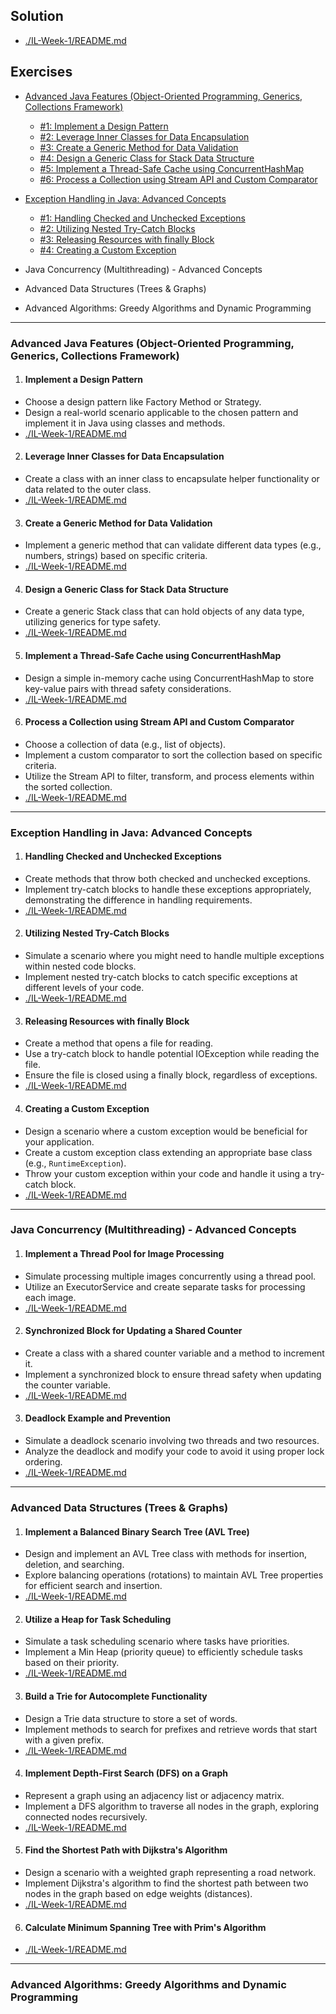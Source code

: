 ## Solution
- [./IL-Week-1/README.md](./IL-Week-1/README.md)

## Exercises
* [Advanced Java Features (Object-Oriented Programming, Generics, Collections Framework)](#advanced-java-features-object-oriented-programming-generics-collections-framework)

   - [#1: Implement a Design Pattern](#implement-a-design-pattern)
   - [#2: Leverage Inner Classes for Data Encapsulation](#leverage-inner-classes-for-data-encapsulation)
   - [#3: Create a Generic Method for Data Validation](#create-a-generic-method-for-data-validation)
   - [#4: Design a Generic Class for Stack Data Structure](#design-a-generic-class-for-stack-data-structure)
   - [#5: Implement a Thread-Safe Cache using ConcurrentHashMap](#implement-a-thread-safe-cache-using-concurrenthashmap)
   - [#6:  Process a Collection using Stream API and Custom Comparator](#process-a-collection-using-stream-api-and-custom-comparator)

* [Exception Handling in Java: Advanced Concepts](#exception-handling-in-java-advanced-concepts)

   - [#1: Handling Checked and Unchecked Exceptions](#handling-checked-and-unchecked-exceptions)
   - [#2: Utilizing Nested Try-Catch Blocks](#utilizing-nested-try-catch-blocks)
   - [#3: Releasing Resources with finally Block](#releasing-resources-with-finally-block)
   - [#4: Creating a Custom Exception](#creating-a-custom-exception)


* Java Concurrency (Multithreading) - Advanced Concepts

* Advanced Data Structures (Trees & Graphs)
* Advanced Algorithms: Greedy Algorithms and Dynamic Programming

---

### Advanced Java Features (Object-Oriented Programming, Generics, Collections Framework)

1. #### Implement a Design Pattern
- Choose a design pattern like Factory Method or Strategy.
- Design a real-world scenario applicable to the chosen pattern and implement it in Java using classes and methods.
- [./IL-Week-1/README.md](./IL-Week-1/README.md)

2. #### Leverage Inner Classes for Data Encapsulation
- Create a class with an inner class to encapsulate helper functionality or data related to the outer class.
- [./IL-Week-1/README.md](./IL-Week-1/README.md)


3. #### Create a Generic Method for Data Validation
- Implement a generic method that can validate different data types (e.g., numbers, strings) based on specific criteria.
- [./IL-Week-1/README.md](./IL-Week-1/README.md)


4. #### Design a Generic Class for Stack Data Structure
- Create a generic Stack class that can hold objects of any data type, utilizing generics for type safety.
- [./IL-Week-1/README.md](./IL-Week-1/README.md)

5. #### Implement a Thread-Safe Cache using ConcurrentHashMap
- Design a simple in-memory cache using ConcurrentHashMap to store key-value pairs with thread safety considerations.
- [./IL-Week-1/README.md](./IL-Week-1/README.md)

6. #### Process a Collection using Stream API and Custom Comparator
- Choose a collection of data (e.g., list of objects).
- Implement a custom comparator to sort the collection based on specific criteria.
- Utilize the Stream API to filter, transform, and process elements within the sorted collection.
- [./IL-Week-1/README.md](./IL-Week-1/README.md)

---

### Exception Handling in Java: Advanced Concepts

1. #### Handling Checked and Unchecked Exceptions
- Create methods that throw both checked and unchecked exceptions.
- Implement try-catch blocks to handle these exceptions appropriately, demonstrating the difference in handling requirements.
- [./IL-Week-1/README.md](./IL-Week-1/README.md)

2. #### Utilizing Nested Try-Catch Blocks
- Simulate a scenario where you might need to handle multiple exceptions within nested code blocks.
- Implement nested try-catch blocks to catch specific exceptions at different levels of your code.
- [./IL-Week-1/README.md](./IL-Week-1/README.md)

3. #### Releasing Resources with finally Block
- Create a method that opens a file for reading.
- Use a try-catch block to handle potential IOException while reading the file.
- Ensure the file is closed using a finally block, regardless of exceptions.
- [./IL-Week-1/README.md](./IL-Week-1/README.md)

4. #### Creating a Custom Exception
- Design a scenario where a custom exception would be beneficial for your application.
- Create a custom exception class extending an appropriate base class (e.g., `RuntimeException`).
- Throw your custom exception within your code and handle it using a try-catch block.
- [./IL-Week-1/README.md](./IL-Week-1/README.md)


---

### Java Concurrency (Multithreading) - Advanced Concepts
1. #### Implement a Thread Pool for Image Processing
- Simulate processing multiple images concurrently using a thread pool.
- Utilize an ExecutorService and create separate tasks for processing each image.
- [./IL-Week-1/README.md](./IL-Week-1/README.md)
2. #### Synchronized Block for Updating a Shared Counter
- Create a class with a shared counter variable and a method to increment it.
- Implement a synchronized block to ensure thread safety when updating the counter variable.
- [./IL-Week-1/README.md](./IL-Week-1/README.md)
3. #### Deadlock Example and Prevention
- Simulate a deadlock scenario involving two threads and two resources.
- Analyze the deadlock and modify your code to avoid it using proper lock ordering.
- [./IL-Week-1/README.md](./IL-Week-1/README.md)


---

### Advanced Data Structures (Trees & Graphs)
1. ####  Implement a Balanced Binary Search Tree (AVL Tree)
- Design and implement an AVL Tree class with methods for insertion, deletion, and searching.
- Explore balancing operations (rotations) to maintain AVL Tree properties for efficient search and insertion.
- [./IL-Week-1/README.md](./IL-Week-1/README.md)
2. #### Utilize a Heap for Task Scheduling
- Simulate a task scheduling scenario where tasks have priorities.
- Implement a Min Heap (priority queue) to efficiently schedule tasks based on their priority.
- [./IL-Week-1/README.md](./IL-Week-1/README.md)

3. #### Build a Trie for Autocomplete Functionality
- Design a Trie data structure to store a set of words.
- Implement methods to search for prefixes and retrieve words that start with a given prefix.
- [./IL-Week-1/README.md](./IL-Week-1/README.md)

4. ####  Implement Depth-First Search (DFS) on a Graph
- Represent a graph using an adjacency list or adjacency matrix.
- Implement a DFS algorithm to traverse all nodes in the graph, exploring connected nodes recursively.
- [./IL-Week-1/README.md](./IL-Week-1/README.md)

5. ####  Find the Shortest Path with Dijkstra's Algorithm
- Design a scenario with a weighted graph representing a road network.
- Implement Dijkstra's algorithm to find the shortest path between two nodes in the graph based on edge weights (distances).
- [./IL-Week-1/README.md](./IL-Week-1/README.md)

6. ####  Calculate Minimum Spanning Tree with Prim's Algorithm

- [./IL-Week-1/README.md](./IL-Week-1/README.md)


---

### Advanced Algorithms: Greedy Algorithms and Dynamic Programming

